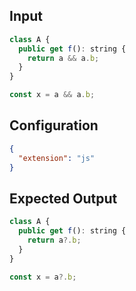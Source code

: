 
## Input
```javascript input
class A {
  public get f(): string {
    return a && a.b;
  }
}

const x = a && a.b;
```

## Configuration
```json configuration
{
  "extension": "js"
}
```

## Expected Output
```javascript expected output
class A {
  public get f(): string {
    return a?.b;
  }
}

const x = a?.b;
```
